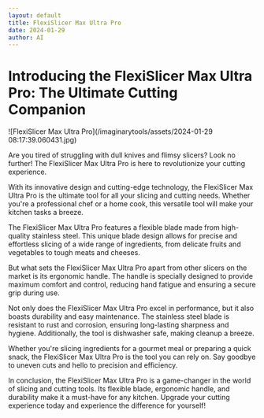 ```yaml
---
layout: default
title: FlexiSlicer Max Ultra Pro
date: 2024-01-29
author: AI
---
```


# Introducing the FlexiSlicer Max Ultra Pro: The Ultimate Cutting Companion

![FlexiSlicer Max Ultra Pro](/imaginarytools/assets/2024-01-29 08:17:39.060431.jpg)

Are you tired of struggling with dull knives and flimsy slicers? Look no further! The FlexiSlicer Max Ultra Pro is here to revolutionize your cutting experience.

With its innovative design and cutting-edge technology, the FlexiSlicer Max Ultra Pro is the ultimate tool for all your slicing and cutting needs. Whether you're a professional chef or a home cook, this versatile tool will make your kitchen tasks a breeze.

The FlexiSlicer Max Ultra Pro features a flexible blade made from high-quality stainless steel. This unique blade design allows for precise and effortless slicing of a wide range of ingredients, from delicate fruits and vegetables to tough meats and cheeses.

But what sets the FlexiSlicer Max Ultra Pro apart from other slicers on the market is its ergonomic handle. The handle is specially designed to provide maximum comfort and control, reducing hand fatigue and ensuring a secure grip during use.

Not only does the FlexiSlicer Max Ultra Pro excel in performance, but it also boasts durability and easy maintenance. The stainless steel blade is resistant to rust and corrosion, ensuring long-lasting sharpness and hygiene. Additionally, the tool is dishwasher safe, making cleanup a breeze.

Whether you're slicing ingredients for a gourmet meal or preparing a quick snack, the FlexiSlicer Max Ultra Pro is the tool you can rely on. Say goodbye to uneven cuts and hello to precision and efficiency.

In conclusion, the FlexiSlicer Max Ultra Pro is a game-changer in the world of slicing and cutting tools. Its flexible blade, ergonomic handle, and durability make it a must-have for any kitchen. Upgrade your cutting experience today and experience the difference for yourself!
